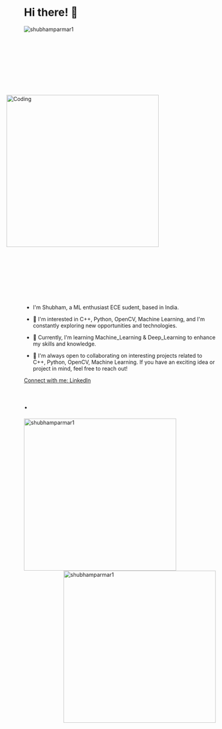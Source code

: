 # Hi there! 👋

<p align="left"> <img src="https://komarev.com/ghpvc/?username=shubhamparmar1&label=Profile%20views&color=0e75b6&style=flat&style=flat" alt="shubhamparmar1" /> </p>

<img align="right" alt="Coding" width="400" src="https://media4.giphy.com/media/qgQUggAC3Pfv687qPC/giphy.gif" style="margin: 100px; padding: 50px;">

- I'm Shubham, a ML enthusiast ECE sudent, based in India.

- 👀 I'm interested in C++, Python, OpenCV, Machine Learning, and I'm constantly exploring new opportunities and technologies.

- 🌱 Currently, I'm learning Machine_Learning & Deep_Learning to enhance my skills and knowledge.

- 💞️ I'm always open to collaborating on interesting projects related to C++, Python, OpenCV, Machine Learning. If you have an exciting idea or project in mind, feel free to reach out!


[Connect with me: LinkedIn](https://www.linkedin.com/in/shubham-parmar-9876a0220/)

<h1 align="left">.</h1>

<p><img align="left" width="400" src="https://github-readme-stats.vercel.app/api/top-langs?username=shubhamparmar1&show_icons=true&locale=en&layout=compact" alt="shubhamparmar1"  /></p>

<p><img align="right" width="400" src="https://github-readme-streak-stats.herokuapp.com/?user=shubhamparmar1" alt="shubhamparmar1" /></p>
